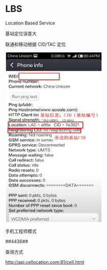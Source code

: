 LBS
=====

Location Based Service

基站定位误差大


联通和移动根据 CID/TAC 定位

![](CID01.jpeg)

手机工程师模式

*#*#4436#*#*

查询方式 

http://api.cellocation.com:81/cell.html


